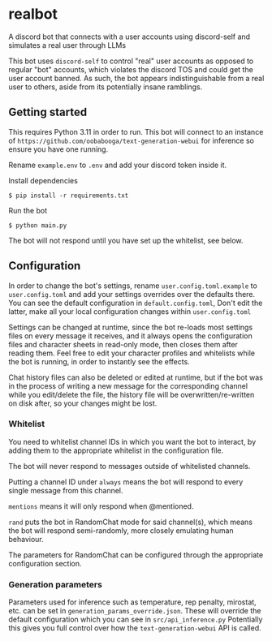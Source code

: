 # realbot
A discord bot that connects with a user accounts using discord-self and simulates a real user through LLMs

This bot uses `discord-self` to control "real" user accounts as opposed to regular "bot" accounts, which violates the discord TOS and could get the user account banned.
As such, the bot appears indistinguishable from a real user to others, aside from its potentially insane ramblings.

## Getting started
This requires Python 3.11 in order to run.
This bot will connect to an instance of `https://github.com/oobabooga/text-generation-webui` for inference so ensure you have one running.

Rename `example.env` to `.env` and add your discord token inside it.

Install dependencies
```
$ pip install -r requirements.txt
```

Run the bot
```
$ python main.py
```
The bot will not respond until you have set up the whitelist, see below.

## Configuration
In order to change the bot's settings, rename `user.config.toml.example` to `user.config.toml` and add your settings overrides over the defaults there. You can see the default configuration in `default.config.toml`,
Don't edit the latter, make all your local configuration changes within `user.config.toml`

Settings can be changed at runtime, since the bot re-loads most settings files on every message it receives, and it always opens the configuration files and character sheets in read-only mode, then closes them after reading them.
Feel free to edit your character profiles and whitelists while the bot is running, in order to instantly see the effects.

Chat history files can also be deleted or edited at runtime, but if the bot was in the process of writing a new message for the corresponding channel while you edit/delete the file, the history file will be overwritten/re-written on disk after, so your changes might be lost.

### Whitelist
You need to whitelist channel IDs in which you want the bot to interact, by adding them to the appropriate whitelist in the configuration file.

The bot will never respond to messages outside of whitelisted channels.

Putting a channel ID under `always` means the bot will respond to every single message from this channel.

`mentions` means it will only respond when @mentioned.

`rand` puts the bot in RandomChat mode for said channel(s), which means the bot will respond semi-randomly, more closely emulating human behaviour.

The parameters for RandomChat can be configured through the appropriate configuration section.

### Generation parameters
Parameters used for inference such as temperature, rep penalty, mirostat, etc. can be set in `generation_params_override.json`.
These will override the default configuration which you can see in `src/api_inference.py`
Potentially this gives you full control over how the `text-generation-webui` API is called.